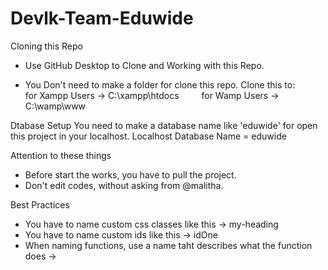 # Devlk-Team-Eduwide

Cloning this Repo
* Use GitHub Desktop to Clone and Working with this Repo.

* You Don't need to make a folder for clone this repo.
Clone this to:
   for Xampp Users -> C:\xampp\htdocs
   for Wamp Users -> C:\wamp\www

Dtabase Setup
You need to make a database name like 'eduwide' for open this project in your localhost.
Localhost Database Name = eduwide


Attention to these things
* Before start the works, you have to pull the project.
* Don't edit codes, without asking from @malitha.

Best Practices
* You have to name custom css classes like this -> my-heading
* You have to name custom ids like this -> idOne
* When naming functions, use a name taht describes what the function does ->
